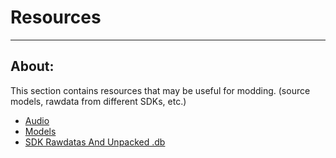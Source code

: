 # Resources

___

## About:
This section contains resources that may be useful for modding. (source models, rawdata from different SDKs, etc.)

- [Audio](audio.md)
- [Models](models-objects-locations.md)
- [SDK Rawdatas And Unpacked .db](sdk-rawdatas.md)